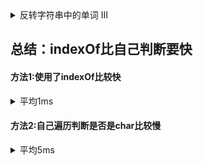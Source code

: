 
<details>

<summary>
反转字符串中的单词 III
</summary>

> https://leetcode-cn.com/problems/reverse-words-in-a-string-iii
```
给定一个字符串，你需要反转字符串中每个单词的字符顺序，同时仍保留空格和单词的初始顺序。

示例 1:

输入: "Let's take LeetCode contest"
输出: "s'teL ekat edoCteeL tsetnoc" 
注意：在字符串中，每个单词由单个空格分隔，并且字符串中不会有任何额外的空格。
```

</details>

## 总结：indexOf比自己判断要快


#### 方法1:使用了indexOf比较快
<details>
<summary>
平均1ms
</summary>

```java
class Solution {
   public String reverseWords(String s)
    {
        final int length = s.length();
        char[] chars = s.toCharArray();
        
        int begin = 0;
        int end = 0;
        //[begin,end)
        while (end < length)
        {
            end = s.indexOf(' ', begin);
            if (end < 0)
            {
                end = length;
            }
            reverse(chars, begin, end - 1);
            begin = end + 1;
        }
        
        return new String(chars);
    }
    
    private void reverse(char[] chars, int i, int j)
    {
        while (i < j)
        {
            char tmp = chars[i];
            chars[i++] = chars[j];
            chars[j--] = tmp;
            //i++;
            //j--;
        }
    }
}
```
</details>

#### 方法2:自己遍历判断是否是char比较慢
<details>

<summary>
平均5ms
</summary>

```java
class Solution {
     public String reverseWords(String s)
    {
        char[] chars = s.toCharArray();
        
        int begin = 0;
        int end;
        for (int i = 0; i < chars.length; i++)
        {
            if (chars[i] == ' ')
            {
                end = i - 1;
                reverse(chars, begin, end);
                begin = i + 1;
            }
        }
        
        end = chars.length - 1;
        reverse(chars, begin, end);
        
        return new String(chars);
    }
    
    private void reverse(char[] chars, int i, int j)
    {
        while (i < j)
        {
            char tmp = chars[i];
            chars[i] = chars[j];
            chars[j] = tmp;
            i++;
            j--;
        }
    }
}
```

</details>
